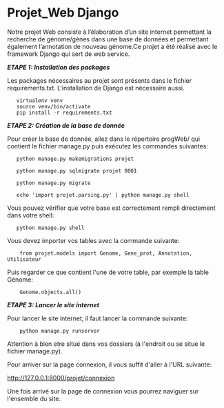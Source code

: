 # Projet_Web Django

Notre projet Web consiste à l’élaboration d’un site internet permettant la recherche de génome/gènes dans une base de données et permettant également l’annotation de nouveau génome.Ce projet a été réalisé avec le framework Django qui sert de web service.

***ETAPE 1: Installation des packages***

Les packages nécessaires au projet sont présents dans le fichier requirements.txt. L'installation de Django est nécessaire aussi.

 ```
    virtualenv venv
    source venv/bin/activate
    pip install -r requirements.txt
 ```

***ETAPE 2: Création de la base de donnée***

Pour créer la base de donnée, allez dans le répertoire progWeb/ qui contient le fichier manage.py puis exécutez les commandes suivantes:

 ```
    python manage.py makemigrations projet
 ```
 ```
    python manage.py sqlmigrate projet 0001
 ```
 ```
    python manage.py migrate
 ```
 ```
    echo 'import projet.parsing.py' | python manage.py shell
 ```
Vous pouvez vérifier que votre base est correctement rempli directement dans votre shell:

 ```
    python manage.py shell
 ```
 
Vous devez importer vos tables avec la commande suivante:

```
    from projet.models import Genome, Gene_prot, Annotation, Utilisateur
```
Puis regarder ce que contient l'une de votre table, par exemple la table Génome:

```
    Genome.objects.all()
```

***ETAPE 3: Lancer le site internet***

Pour lancer le site internet, il faut lancer la commande suivante:

```
    python manage.py runserver
```
Attention à bien etre situé dans vos dossiers (à l'endroit ou se situe le fichier manage.py).

Pour arriver sur la page connexion, il vous suffit d'aller à l'URL suivante:

http://127.0.0.1:8000/projet/connexion

Une fois arrivé sur la page de connexion vous pourrez naviguer sur l'ensemble du site.
